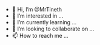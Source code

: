 - 👋 Hi, I’m @MrTineth
- 👀 I’m interested in ...
- 🌱 I’m currently learning ...
- 💞️ I’m looking to collaborate on ...
- 📫 How to reach me ...

<!---
MrTineth/MrTineth is a ✨ special ✨ repository because its `README.md` (this file) appears on your GitHub profile.
You can click the Preview link to take a look at your changes.
--->
